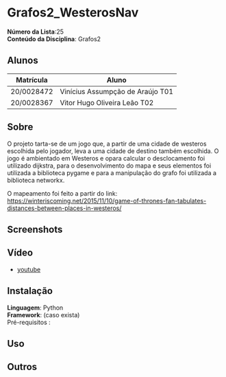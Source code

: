 

# Grafos2_WesterosNav


**Número da Lista**:25<br>
**Conteúdo da Disciplina**: Grafos2<br>

## Alunos
|Matrícula | Aluno |
| -- | -- |
| 20/0028472  |  Vinícius Assumpção de Araújo T01 |
| 20/0028367  |  Vitor Hugo Oliveira Leão T02 |



## Sobre 
O projeto tarta-se de um jogo que, a partir de uma cidade de westeros escolhida pelo jogador, leva a uma cidade de destino também escolhida. O jogo é ambientado em Westeros e opara calcular o desclocamento foi utilizado dijkstra, para o desenvolvimento do mapa e seus elementos foi utilizada a biblioteca pygame e para a manipulação do grafo foi utilizada a biblioteca networkx. 

O mapeamento foi feito a partir do link: https://winteriscoming.net/2015/11/10/game-of-thrones-fan-tabulates-distances-between-places-in-westeros/

## Screenshots


## Vídeo







- [youtube]()



## Instalação 
**Linguagem**: Python<br>
**Framework**: (caso exista)<br>
Pré-requisitos : 

## Uso 


## Outros 





